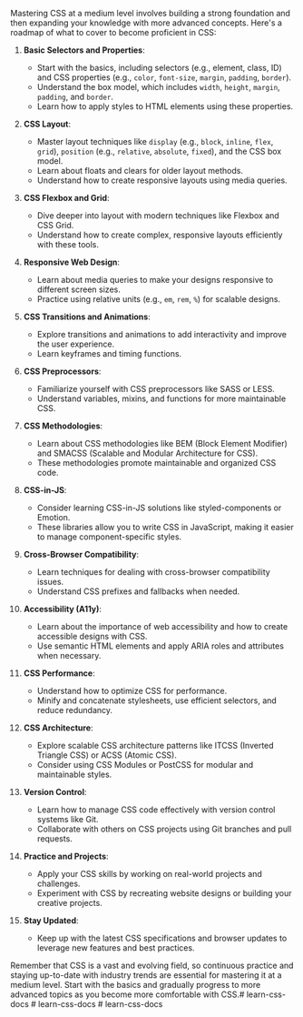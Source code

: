 Mastering CSS at a medium level involves building a strong foundation and then expanding your knowledge with more advanced concepts. Here's a roadmap of what to cover to become proficient in CSS:

1. **Basic Selectors and Properties**:
   - Start with the basics, including selectors (e.g., element, class, ID) and CSS properties (e.g., `color`, `font-size`, `margin`, `padding`, `border`).
   - Understand the box model, which includes `width`, `height`, `margin`, `padding`, and `border`.
   - Learn how to apply styles to HTML elements using these properties.

2. **CSS Layout**:
   - Master layout techniques like `display` (e.g., `block`, `inline`, `flex`, `grid`), `position` (e.g., `relative`, `absolute`, `fixed`), and the CSS box model.
   - Learn about floats and clears for older layout methods.
   - Understand how to create responsive layouts using media queries.

3. **CSS Flexbox and Grid**:
   - Dive deeper into layout with modern techniques like Flexbox and CSS Grid.
   - Understand how to create complex, responsive layouts efficiently with these tools.

4. **Responsive Web Design**:
   - Learn about media queries to make your designs responsive to different screen sizes.
   - Practice using relative units (e.g., `em`, `rem`, `%`) for scalable designs.

5. **CSS Transitions and Animations**:
   - Explore transitions and animations to add interactivity and improve the user experience.
   - Learn keyframes and timing functions.

6. **CSS Preprocessors**:
   - Familiarize yourself with CSS preprocessors like SASS or LESS.
   - Understand variables, mixins, and functions for more maintainable CSS.

7. **CSS Methodologies**:
   - Learn about CSS methodologies like BEM (Block Element Modifier) and SMACSS (Scalable and Modular Architecture for CSS).
   - These methodologies promote maintainable and organized CSS code.

8. **CSS-in-JS**:
   - Consider learning CSS-in-JS solutions like styled-components or Emotion.
   - These libraries allow you to write CSS in JavaScript, making it easier to manage component-specific styles.

9. **Cross-Browser Compatibility**:
   - Learn techniques for dealing with cross-browser compatibility issues.
   - Understand CSS prefixes and fallbacks when needed.

10. **Accessibility (A11y)**:
    - Learn about the importance of web accessibility and how to create accessible designs with CSS.
    - Use semantic HTML elements and apply ARIA roles and attributes when necessary.

11. **CSS Performance**:
    - Understand how to optimize CSS for performance.
    - Minify and concatenate stylesheets, use efficient selectors, and reduce redundancy.

12. **CSS Architecture**:
    - Explore scalable CSS architecture patterns like ITCSS (Inverted Triangle CSS) or ACSS (Atomic CSS).
    - Consider using CSS Modules or PostCSS for modular and maintainable styles.

13. **Version Control**:
    - Learn how to manage CSS code effectively with version control systems like Git.
    - Collaborate with others on CSS projects using Git branches and pull requests.

14. **Practice and Projects**:
    - Apply your CSS skills by working on real-world projects and challenges.
    - Experiment with CSS by recreating website designs or building your creative projects.

15. **Stay Updated**:
    - Keep up with the latest CSS specifications and browser updates to leverage new features and best practices.

Remember that CSS is a vast and evolving field, so continuous practice and staying up-to-date with industry trends are essential for mastering it at a medium level. Start with the basics and gradually progress to more advanced topics as you become more comfortable with CSS.#   l e a r n - c s s - d o c s  
 #   l e a r n - c s s - d o c s  
 #   l e a r n - c s s - d o c s  
 